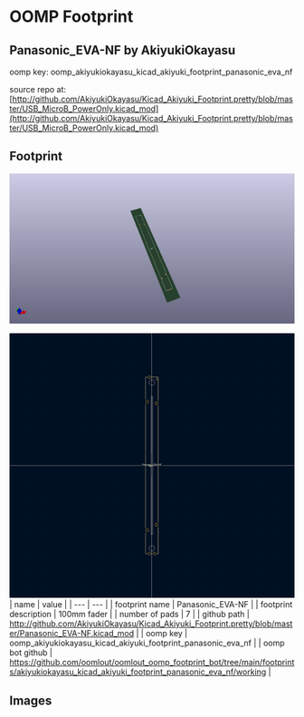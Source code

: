 # OOMP Footprint  
## Panasonic_EVA-NF  by AkiyukiOkayasu  
  
oomp key: oomp_akiyukiokayasu_kicad_akiyuki_footprint_panasonic_eva_nf  
  
source repo at: [http://github.com/AkiyukiOkayasu/Kicad_Akiyuki_Footprint.pretty/blob/master/USB_MicroB_PowerOnly.kicad_mod](http://github.com/AkiyukiOkayasu/Kicad_Akiyuki_Footprint.pretty/blob/master/USB_MicroB_PowerOnly.kicad_mod)  
## Footprint  
  
[![working_kicad_pcb_3d.png](working_kicad_pcb_3d_600.png)](working_kicad_pcb_3d.png)  
  
[![working.png](working_600.png)](working.png)  
| name | value | 
| --- | --- | 
| footprint name | Panasonic_EVA-NF | 
| footprint description | 100mm fader | 
| number of pads | 7 | 
| github path | http://github.com/AkiyukiOkayasu/Kicad_Akiyuki_Footprint.pretty/blob/master/Panasonic_EVA-NF.kicad_mod | 
| oomp key | oomp_akiyukiokayasu_kicad_akiyuki_footprint_panasonic_eva_nf | 
| oomp bot github | https://github.com/oomlout/oomlout_oomp_footprint_bot/tree/main/footprints/akiyukiokayasu_kicad_akiyuki_footprint_panasonic_eva_nf/working | 
## Images  
